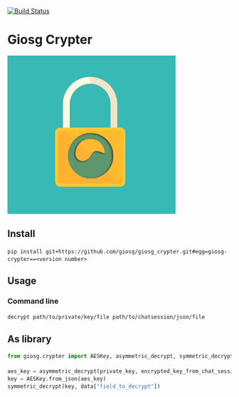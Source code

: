 [![Build Status](https://dronev1.int.giosg.com/api/badges/giosg/giosg_crypter/status.svg)](https://dronev1.int.giosg.com/giosg/giosg_crypter)

# Giosg Crypter

![Giosg Crypter logo](https://github.com/giosg/giosg_crypter/blob/master/awesome_logo_image.png?raw=true)

## Install

`pip install git+https://github.com/giosg/giosg_crypter.git#egg=giosg-crypter==<version number>`

## Usage

### Command line

`decrypt path/to/private/key/file path/to/chatsession/json/file`

## As library

```python
from giosg.crypter import AESKey, asymmetric_decrypt, symmetric_decrypt

aes_key = asymmetric_decrypt(private_key, encrypted_key_from_chat_session)
key = AESKey.from_json(aes_key)
symmetric_decrypt(key, data["field_to_decrypt"])
```
